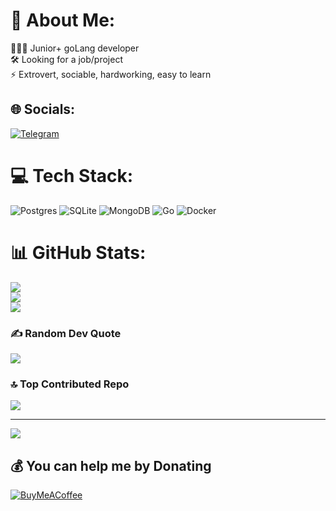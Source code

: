 # 💫 About Me:
👨🏽‍💻 Junior+ goLang developer<br>🛠️ Looking for a job/project<br>⚡️ Extrovert, sociable, hardworking, easy to learn


## 🌐 Socials:
[![Telegram]([(https://img.shields.io/badge/Telegram-%232289DA.svg?logo=telegram&logoColor=white))]([https://discord.gg/fufel8178](https://t.me/glavpox)) 

# 💻 Tech Stack:
![Postgres](https://img.shields.io/badge/postgres-%23316192.svg?style=for-the-badge&logo=postgresql&logoColor=white) ![SQLite](https://img.shields.io/badge/sqlite-%2307405e.svg?style=for-the-badge&logo=sqlite&logoColor=white) ![MongoDB](https://img.shields.io/badge/MongoDB-%234ea94b.svg?style=for-the-badge&logo=mongodb&logoColor=white) ![Go](https://img.shields.io/badge/go-%2300ADD8.svg?style=for-the-badge&logo=go&logoColor=white) ![Docker](https://img.shields.io/badge/docker-%230db7ed.svg?style=for-the-badge&logo=docker&logoColor=white)
# 📊 GitHub Stats:
![](https://github-readme-stats.vercel.app/api?username=fufelx&theme=neon&hide_border=false&include_all_commits=true&count_private=true)<br/>
![](https://github-readme-streak-stats.herokuapp.com/?user=fufelx&theme=neon&hide_border=false)<br/>
![](https://github-readme-stats.vercel.app/api/top-langs/?username=fufelx&theme=neon&hide_border=false&include_all_commits=true&count_private=true&layout=compact)

### ✍️ Random Dev Quote
![](https://quotes-github-readme.vercel.app/api?type=horizontal&theme=radical)

### 🔝 Top Contributed Repo
![](https://github-contributor-stats.vercel.app/api?username=fufelx&limit=5&theme=dark&combine_all_yearly_contributions=true)

---
[![](https://visitcount.itsvg.in/api?id=fufelx&icon=0&color=0)](https://visitcount.itsvg.in)

  ## 💰 You can help me by Donating
  [![BuyMeACoffee](https://img.shields.io/badge/Buy%20Me%20a%20Coffee-ffdd00?style=for-the-badge&logo=buy-me-a-coffee&logoColor=black)](https://buymeacoffee.com/0x2317b79c3deae07041a9066bca246708afa7abf3 (bep20)) 

  
<!-- Proudly created with GPRM ( https://gprm.itsvg.in ) -->
